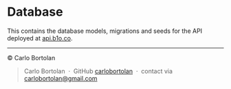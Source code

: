 # Database

This contains the database models, migrations and seeds for the API deployed at [api.b1o.co](https://api.b1o.co).

---

© Carlo Bortolan

> Carlo Bortolan &nbsp;&middot;&nbsp;
> GitHub [carlobortolan](https://github.com/carlobortolan) &nbsp;&middot;&nbsp;
> contact via [carlobortolan@gmail.com](mailto:carlobortolan@gmail.com)
